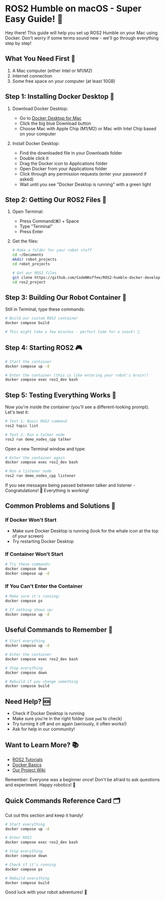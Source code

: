 # ROS2 Humble on macOS - Super Easy Guide! 🚀

Hey there! This guide will help you set up ROS2 Humble on your Mac using Docker. Don't worry if some terms sound new - we'll go through everything step by step! 

## What You Need First 🎯

1. A Mac computer (either Intel or M1/M2)
2. Internet connection
3. Some free space on your computer (at least 10GB)

## Step 1: Installing Docker Desktop 🐳

1. Download Docker Desktop:
   - Go to [Docker Desktop for Mac](https://www.docker.com/products/docker-desktop/)
   - Click the big blue Download button
   - Choose Mac with Apple Chip (M1/M2) or Mac with Intel Chip based on your computer

2. Install Docker Desktop:
   - Find the downloaded file in your Downloads folder
   - Double click it
   - Drag the Docker icon to Applications folder
   - Open Docker from your Applications folder
   - Click through any permission requests (enter your password if asked)
   - Wait until you see "Docker Desktop is running" with a green light

## Step 2: Getting Our ROS2 Files 📁

1. Open Terminal:
   - Press Command(⌘) + Space
   - Type "Terminal"
   - Press Enter

2. Get the files:
   ```bash
   # Make a folder for your robot stuff
   cd ~/Documents
   mkdir robot_projects
   cd robot_projects

   # Get our ROS2 files
   git clone https://github.com/CodeNKoffee/ROS2-humble-docker-development-environment.git ros2_project
   cd ros2_project
   ```

## Step 3: Building Our Robot Container 🤖

Still in Terminal, type these commands:

```bash
# Build our custom ROS2 container
docker compose build

# This might take a few minutes - perfect time for a snack! 🍪
```

## Step 4: Starting ROS2 🎮

```bash
# Start the container
docker compose up -d

# Enter the container (this is like entering your robot's brain!)
docker compose exec ros2_dev bash
```

## Step 5: Testing Everything Works 🧪

Now you're inside the container (you'll see a different-looking prompt). Let's test it:

```bash
# Test 1: Basic ROS2 command
ros2 topic list

# Test 2: Run a talker node
ros2 run demo_nodes_cpp talker
```

Open a new Terminal window and type:
```bash
# Enter the container again
docker compose exec ros2_dev bash

# Run a listener node
ros2 run demo_nodes_cpp listener
```

If you see messages being passed between talker and listener - Congratulations! 🎉 Everything is working!

## Common Problems and Solutions 🔧

### If Docker Won't Start
- Make sure Docker Desktop is running (look for the whale icon at the top of your screen)
- Try restarting Docker Desktop

### If Container Won't Start
```bash
# Try these commands:
docker compose down
docker compose up -d
```

### If You Can't Enter the Container
```bash
# Make sure it's running:
docker compose ps

# If nothing shows up:
docker compose up -d
```

## Useful Commands to Remember 📝

```bash
# Start everything
docker compose up -d

# Enter the container
docker compose exec ros2_dev bash

# Stop everything
docker compose down

# Rebuild if you change something
docker compose build
```

## Need Help? 🆘

- Check if Docker Desktop is running
- Make sure you're in the right folder (use `pwd` to check)
- Try turning it off and on again (seriously, it often works!)
- Ask for help in our community!

## Want to Learn More? 📚

- [ROS2 Tutorials](https://docs.ros.org/en/humble/Tutorials/Beginner-CLI-Tools/Understanding-ROS2-Nodes/Understanding-ROS2-Nodes.html)
- [Docker Basics](https://docs.docker.com/get-started/)
- [Our Project Wiki](your-wiki-url)

Remember: Everyone was a beginner once! Don't be afraid to ask questions and experiment. Happy robotics! 🤖

## Quick Commands Reference Card 🗂

Cut out this section and keep it handy!
```bash
# Start everything
docker compose up -d

# Enter ROS2
docker compose exec ros2_dev bash

# Stop everything
docker compose down

# Check if it's running
docker compose ps

# Rebuild everything
docker compose build
```

Good luck with your robot adventures! 🚀
